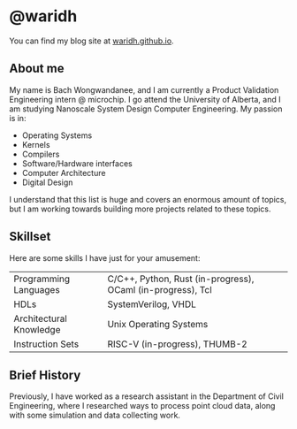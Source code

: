 # @waridh

You can find my blog site at [waridh.github.io](https://waridh.github.io/).

## About me

My name is Bach Wongwandanee, and I am currently a Product Validation Engineering intern @ microchip. I go attend
the University of Alberta, and I am studying Nanoscale System Design Computer Engineering. My passion is in:

- Operating Systems
- Kernels
- Compilers
- Software/Hardware interfaces
- Computer Architecture
- Digital Design

I understand that this list is huge and covers an enormous amount of topics, but I am working towards building more projects related to these topics.

## Skillset

Here are some skills I have just for your amusement:

|  |  |
| --- | --- |
| Programming Languages | C/C++, Python, Rust (in-progress), OCaml (in-progress), Tcl |
| HDLs | SystemVerilog, VHDL |
| Architectural Knowledge | Unix Operating Systems |
| Instruction Sets | RISC-V (in-progress), THUMB-2 |

## Brief History

Previously, I have worked as a research assistant in the Department of Civil Engineering, where I researched
ways to process point cloud data, along with some simulation and data collecting work.

<!---
waridh/waridh is a ✨ special ✨ repository because its `README.md` (this file) appears on your GitHub profile.
You can click the Preview link to take a look at your changes.
--->
